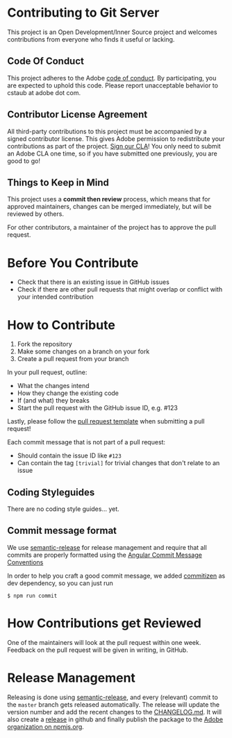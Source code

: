 # Contributing to Git Server

This project is an Open Development/Inner Source project and welcomes contributions from everyone who finds it useful or lacking.

## Code Of Conduct

This project adheres to the Adobe [code of conduct](CODE_OF_CONDUCT.md). By participating, you are expected to uphold this code. Please report unacceptable behavior to cstaub at adobe dot com.

## Contributor License Agreement

All third-party contributions to this project must be accompanied by a signed contributor license. This gives Adobe permission to redistribute your contributions as part of the project. [Sign our CLA](http://opensource.adobe.com/cla.html)! You only need to submit an Adobe CLA one time, so if you have submitted one previously, you are good to go!

## Things to Keep in Mind

This project uses a **commit then review** process, which means that for approved maintainers, changes can be merged immediately, but will be reviewed by others.

For other contributors, a maintainer of the project has to approve the pull request.

# Before You Contribute

* Check that there is an existing issue in GitHub issues
* Check if there are other pull requests that might overlap or conflict with your intended contribution

# How to Contribute

1. Fork the repository
2. Make some changes on a branch on your fork
3. Create a pull request from your branch

In your pull request, outline:

* What the changes intend
* How they change the existing code
* If (and what) they breaks
* Start the pull request with the GitHub issue ID, e.g. #123

Lastly, please follow the [pull request template](PULL_REQUEST_TEMPLATE.md) when submitting a pull request!

Each commit message that is not part of a pull request:

* Should contain the issue ID like `#123`
* Can contain the tag `[trivial]` for trivial changes that don't relate to an issue



## Coding Styleguides

There are no coding style guides... yet.


## Commit message format

We use [semantic-release](https://github.com/semantic-release/semantic-release) for release management and require that all commits are properly formatted using the [Angular Commit Message Conventions](https://github.com/angular/angular.js/blob/master/DEVELOPERS.md#-git-commit-guidelines)

In order to help you craft a good commit message, we added [commitizen](https://www.npmjs.com/package/commitizen) as dev dependency, so you can just run 

```
$ npm run commit
```


# How Contributions get Reviewed

One of the maintainers will look at the pull request within one week.
Feedback on the pull request will be given in writing, in GitHub.

# Release Management

Releasing is done using [semantic-release](https://github.com/semantic-release/semantic-release), and every (relevant) commit to the `master` branch gets released automatically. The release will update the version number and add the recent changes to the [CHANGELOG.md](./CHANGELOG.md). It will also create a [release](https://github.com/adobe/helix-cli/releases) in github and finally publish the package to the [Adobe organization on npmjs.org](https://www.npmjs.com/org/adobe).
